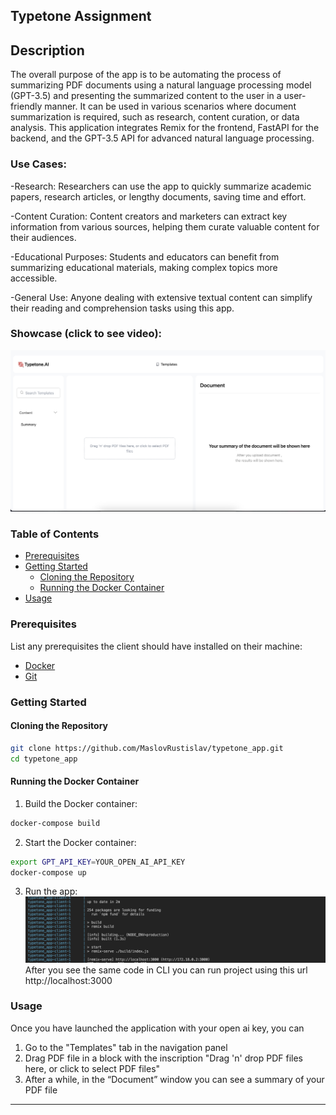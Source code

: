 
## Typetone Assignment

## Description
The overall purpose of the app is to be automating the process of summarizing PDF documents using a natural language processing model (GPT-3.5) and presenting the summarized content to the user in a user-friendly manner. It can be used in various scenarios where document summarization is required, such as research, content curation, or data analysis. This  application integrates Remix for the frontend, FastAPI for the backend, and the GPT-3.5 API for advanced natural language processing.

### Use Cases:

-Research: Researchers can use the app to quickly summarize academic papers, research articles, or lengthy documents, saving time and effort.

-Content Curation: Content creators and marketers can extract key information from various sources, helping them curate valuable content for their audiences.

-Educational Purposes: Students and educators can benefit from summarizing educational materials, making complex topics more accessible.

-General Use: Anyone dealing with extensive textual content can simplify their reading and comprehension tasks using this app.
### Showcase (click to see video):

[![Watch the video](/client/app/assets/img/videoIMG.png)](https://youtu.be/axxyIqzKgY0)


### Table of Contents

- [Prerequisites](#prerequisites)
- [Getting Started](#getting-started)
  - [Cloning the Repository](#cloning-the-repository)
  - [Running the Docker Container](#running-the-docker-container)
- [Usage](#usage)

### Prerequisites

List any prerequisites the client should have installed on their machine:

- [Docker](https://www.docker.com/get-started)
- [Git](https://git-scm.com/)

### Getting Started


#### Cloning the Repository

```bash
git clone https://github.com/MaslovRustislav/typetone_app.git
cd typetone_app
```

#### Running the Docker Container

1.  Build the Docker container:

   ```bash
   docker-compose build
   ```

2. Start the Docker container:

```bash
export GPT_API_KEY=YOUR_OPEN_AI_API_KEY
docker-compose up
```  

3. Run the app:
![Alt text](/client/app/assets/img/runnedApp.png "Optional title")
After you see the same code in CLI you can run project using this url http://localhost:3000

### Usage

Once you have launched the application with your open ai key, you can
1) Go to the "Templates" tab in the navigation panel
2) Drag
PDF file in a block with the inscription "Drag 'n' drop PDF files here, or click to select PDF files"
3) After a while, in the “Document” window you can see a summary of your PDF file
---
